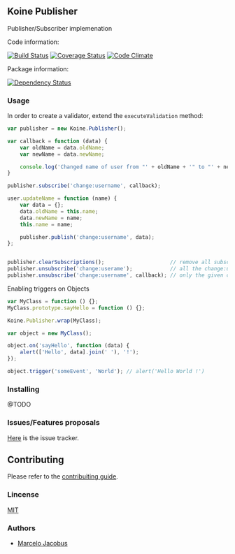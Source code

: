 Koine Publisher
-----------------

Publisher/Subscriber implemenation

Code information:

[![Build Status](https://travis-ci.org/koinejs/Publisher.png?branch=master)](https://travis-ci.org/koinejs/Publisher)
[![Coverage Status](https://coveralls.io/repos/koinejs/Publisher/badge.png?branch=master)](https://coveralls.io/r/koinejs/Publisher?branch=master)
[![Code Climate](https://codeclimate.com/github/koinejs/Publisher.png)](https://codeclimate.com/github/koinejs/Publisher)

Package information:

[![Dependency Status](https://gemnasium.com/koinejs/Publisher.png)](https://gemnasium.com/koinejs/Publisher)


### Usage

In order to create a validator, extend the ```executeValidation``` method:

```javascript
var publisher = new Koine.Publisher();

var callback = function (data) {
    var oldName = data.oldName;
    var newName = data.newName;

    console.log('Changed name of user from "' + oldName + '" to "' + newName + '"');
}

publisher.subscribe('change:username', callback);

user.updateName = function (name) {
    var data = {};
    data.oldName = this.name;
    data.newName = name;
    this.name = name;

    publisher.publish('change:username', data);
};


publisher.clearSubscriptions();                     // remove all subscriptions
publisher.unsubscribe('change:userame');            // all the change:username callbakcs
publisher.unsubscribe('change:username', callback); // only the given callback
```
Enabling triggers on Objects

```javascript
var MyClass = function () {};
MyClass.prototype.sayHello = function () {};

Koine.Publisher.wrap(MyClass);

var object = new MyClass();

object.on('sayHello', function (data) {
    alert(['Hello', data].join(' '), '!');
});

object.trigger('someEvent', 'World'); // alert('Hello World !')
```

### Installing

@TODO

### Issues/Features proposals

[Here](https://github.com/koinejs/Publisher/issues) is the issue tracker.

## Contributing

Please refer to the [contribuiting guide](https://github.com/koinejs/Publisher/blob/master/CONTRIBUTING.md).

### Lincense
[MIT](MIT-LICENSE)

### Authors

- [Marcelo Jacobus](https://github.com/mjacobus)
